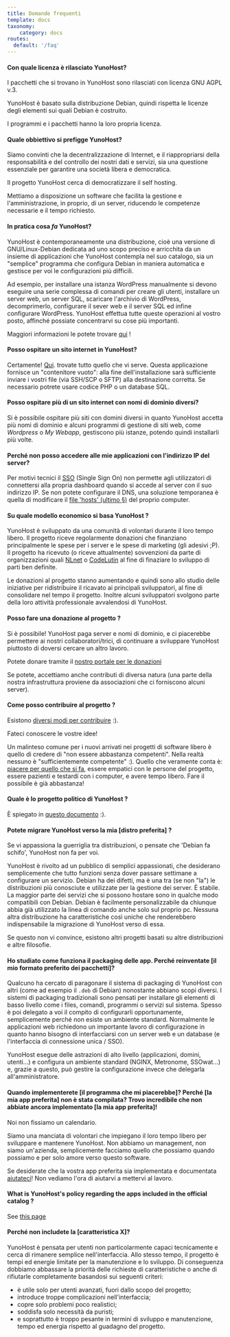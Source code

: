```yaml
---
title: Domande frequenti
template: docs
taxonomy:
    category: docs
routes:
  default: '/faq'
---
```


#### Con quale licenza è rilasciato YunoHost?

I pacchetti che si trovano in YunoHost sono rilasciati con licenza GNU AGPL v.3.

YunoHost è basato sulla distribuzione Debian, quindi rispetta le licenze degli elementi sui quali Debian è costruito.

I programmi e i pacchetti hanno la loro propria licenza.

#### Quale obbiettivo si prefigge YunoHost?

Siamo convinti che la decentralizzazione di Internet, e il riappropriarsi della responsabilità e del controllo dei nostri dati e servizi, sia una questione essenziale per garantire una società libera e democratica.

Il progetto YunoHost cerca di democratizzare il self hosting.

Mettiamo a disposizione un software che facilita la gestione e l'amministrazione, in proprio, di un server, riducendo le competenze necessarie e il tempo richiesto.

#### In pratica cosa *fa* YunoHost?

YunoHost è contemporaneamente una distribuzione, cioè una versione di GNU/Linux-Debian dedicata ad uno scopo preciso e arricchita da un insieme di applicazioni che YunoHost contempla nel suo catalogo, sia un "semplice" programma che configura Debian in maniera automatica e gestisce per voi le configurazioni più difficili.

Ad esempio, per installare una istanza WordPress manualmente si devono eseguire una serie complessa di comandi per creare gli utenti, installare un server web,  un server SQL, scaricare l'archivio di WordPress, decomprimerlo, configurare il sever web e il server SQL ed infine configurare WordPress. YunoHost effettua tutte queste operazioni al vostro posto, affinché possiate concentrarvi su cose più importanti.

Maggiori informazioni le potete trovare [qui](/whatsyunohost) !

#### Posso ospitare un sito internet in YunoHost?

Certamente! [Qui](https://github.com/YunoHost-Apps/my_webapp_ynh). trovate tutto quello che vi serve. Questa applicazione fornisce un "contenitore vuoto": alla fine dell'installazione sarà sufficiente inviare i vostri file (via SSH/SCP o SFTP) alla destinazione corretta. Se necessario potrete usare codice PHP o un database SQL.

#### Posso ospitare più di un sito internet con nomi di dominio diversi?

Si è possibile ospitare più siti con domini diversi in quanto YunoHost accetta più nomi di dominio e alcuni programmi di gestione di siti web, come *Wordpress* o *My Webapp*, gestiscono più istanze, potendo quindi installarli più volte.

#### Perché non posso accedere alle mie applicazioni con l'indirizzo  IP del server?

Per motivi tecnici il [SSO](https://github.com/YunoHost/SSOwat/) (Single Sign On) non permette agli utilizzatori di connettersi alla propria dashboard quando si accede al server con il suo indirizzo IP. Se non potete configurare il DNS, una soluzione temporanea è quella di modificare il [file 'hosts' (ultimo §)](/dns_local_network) del proprio computer.

#### Su quale modello economico si basa YunoHost ?

YunoHost è sviluppato da una comunità di volontari durante il loro tempo libero. Il progetto riceve regolarmente donazioni che finanziano principalmente le spese per i server  e le spese di marketing (gli adesivi ;P). Il progetto ha ricevuto (o riceve attualmente) sovvenzioni da parte di organizzazioni quali [NLnet](https://nlnet.nl/) o [CodeLutin](https://www.codelutin.com/) al fine di finaziare lo sviluppo di parti ben definite.

Le donazioni al progetto stanno aumentando e quindi sono allo studio delle iniziative per ridistribuire il ricavato ai principali sviluppatori, al fine di consolidare nel tempo il progetto. Inoltre alcuni sviluppatori svolgono parte della loro attività professionale avvalendosi di YunoHost.

#### Posso fare una donazione al progetto ?

Si è possibile! YunoHost paga server e nomi di dominio, e ci piacerebbe permettere ai nostri collaboratori/trici, di continuare a sviluppare YunoHost piuttosto di doversi cercare un altro lavoro.

Potete donare tramite il [nostro portale per le donazioni](https://donate.yunohost.org)

Se potete, accettiamo anche contributi di diversa natura (una parte della nostra infrastruttura proviene da associazioni che ci forniscono alcuni server).

#### Come posso contribuire al progetto ?

Esistono [diversi modi per contribuire](/contribute) :).

Fateci conoscere le vostre idee!

Un malinteso comune per i nuovi arrivati nei progetti di software libero è quello di credere di "non essere abbastanza competenti". Nella realtà nessuno è "sufficientemente competente" :). Quello che veramente conta è: [piacere per quello che si fa](https://www.youtube.com/watch?v=zIbR5TAz2xQ&t=113s), essere empatici con le persone del progetto, essere pazienti e testardi con i computer, e avere tempo libero. Fare il possibile è già abbastanza!

#### Quale è lo progetto politico di YunoHost ?

È spiegato in [questo documento](/project_organization) :).

#### Potete migrare YunoHost verso la mia [distro preferita] ?

Se vi appassiona la guerriglia tra distribuzioni, o pensate che 'Debian fa schifo', YunoHost non fa per voi.

YunoHost è rivolto ad un pubblico di semplici appassionati, che desiderano semplicemente che tutto funzioni senza dover passare settimane a configurare un servizio. Debian ha dei difetti, ma è una tra (se non "la") le distribuzioni più conosciute e utilizzate per la gestione dei server. È stabile. La maggior parte dei servizi che si possono hostare sono in qualche modo compatibili con Debian. Debian è facilmente personalizzabile da chiunque abbia già utilizzato la linea di comando anche solo sul proprio pc. Nessuna altra distribuzione ha caratteristiche così uniche che renderebbero indispensabile la migrazione di YunoHost verso di essa.

Se questo non vi convince, esistono altri progetti basati su altre distribuzioni e altre filosofie.

#### Ho studiato come funziona il packaging delle app. Perché reinventate [il mio formato preferito dei pacchetti]?

Qualcuno ha cercato di paragonare il sistema di packaging di YunoHost con altri (come ad esempio il `.deb` di Debian) nonostante abbiano scopi diversi. I sistemi di packaging tradizionali sono pensati per installare gli elementi di basso livello come i files, comandi, programmi o servizi sul sistema. Spesso è poi delegato a voi il compito di configurarli opportunamente, semplicemente perché non esiste un ambiente standard. Normalmente le applicazioni web richiedono un importante lavoro di configurazione in quanto hanno bisogno di interfacciarsi con un server web e un database (e l'interfaccia di connessione unica / SSO).

YunoHost esegue delle astrazioni di alto livello (applicazioni, domini, utenti...) e configura un ambiente standard (NGINX, Metronome, SSOwat...) e, grazie a questo, può gestire la configurazione  invece che delegarla all'amministratore.

#### Quando implementerete [il programma che mi piacerebbe]? Perché [la mia app preferita] non è stata compilata? Trovo incredibile che non abbiate ancora implementato [la mia app preferita]!

Noi non fissiamo un calendario.

Siamo una manciata di volontari che impiegano il loro tempo libero per sviluppare e mantenere YunoHost. Non abbiamo un management, non siamo un'azienda, semplicemente facciamo quello che possiamo quando possiamo e per solo amore verso questo software.

Se desiderate che la vostra app preferita sia implementata e documentata [aiutateci](/contribute)! Non vediamo l'ora di aiutarvi a mettervi al lavoro.

#### What is YunoHost's policy regarding the apps included in the official catalog ?

See [this page](/packaging_policy)

#### Perché non includete la [caratteristica X]?

YunoHost è pensata per utenti non particolarmente capaci tecnicamente e cerca di rimanere semplice nell'interfaccia. Allo stesso tempo, il progetto è tempi ed energie limitate per la manutenzione e lo sviluppo. Di conseguenza dobbiamo abbassare la priorità delle richieste di caratteristiche o anche di rifiutarle completamente basandosi sui seguenti criteri:

- è utile solo per utenti avanzati, fuori dallo scopo del progetto;
- introduce troppe complicazioni nell'interfaccia;
- copre solo problemi poco realistici;
- soddisfa solo necessità da puristi;
- e soprattutto è troppo pesante in termini di sviluppo e manutenzione, tempo ed energia rispetto al guadagno del progetto.
